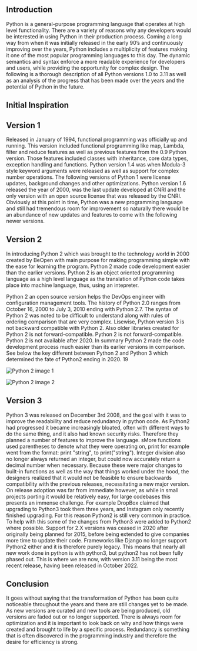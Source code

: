 ## Introduction 

Python is a general-purpose programming language that operates at high level functionality. There are a variety of reasons why any developers would be interested in using Python in their production process. Coming a long way from when it was initially released in the early 90’s and continuously improving over the years, Python includes a multiplicity of features making it one of the most popular programming languages to this day. The dynamic semantics and syntax enforce a more readable experience for developers and users, while providing the opportunity for complex design. The following is a thorough description of all Python versions 1.0 to 3.11 as well as an analysis of the progress that has been made over the years and the potential of Python in the future. 


## Initial Inspiration 


## Version 1

Released in January of 1994, functional programming was officially up and running. This version included functional programming 
like map, Lambda, filter and reduce features as well as previous features from the 0.9 Python version. Those features included classes with 
inheritance, core data types, exception handling and functions. Python version 1.4 was when Modula-3 style keyword arguments were released as well 
as support for complex number operations. The following versions of Python 1 were license updates, background changes and other optimizations. 
Python version 1.6 released the year of 2000, was the last update developed at CNRI and the only version with an open source license that was 
released by the CNRI. Obviously at this point in time, Python was a new programming language and still had tremendous room for improvement so naturally there would be an abundance of new updates and features to come with the following newer versions. 


## Version 2 

In introducing Python 2 which was brought to the technology world in 2000 created by BeOpen with main purpose for making programming simple with the 
ease for learning the program. Python 2 made code development easier than the earlier versions. Python 2 is an object oriented programming language
as a high level language as the translation of Python code takes place into machine language, thus, using an intepreter.

Python 2 an open source version helps the DevOps engineer with configuration management tools. The history of Python 2.0 ranges from October 16, 2000
to July 3, 2010 ending with Python 2.7. The syntax of Python 2 was noted to be difficult to understand along with rules of ordering comparison that are
very complex. Lisewise, Python version 3 is not backward compatible with Python 2. Also older libraries created for Python 2 is not forward-compatible.
Python 2 is not forward-compatible. Python 2 is not available after 2020. In summary Python 2 made the code development process much easier than its
earlier versions in comparison. See below the key different between Python 2 and Python 3 which determined the fate of Python2 ending in 2020.
19

![Python 2 image 1](https://www.guru99.com/images/1/032219_1004_Python2vsPy1.png)

![Python 2 image 2](https://learntocodewith.me/wp-content/uploads/2014/06/python-2-vs-3-2018.png)


## Version 3 
Python 3 was released on December 3rd 2008, and the goal with it was to improve the readability and reduce redundancy in python code. As Python2 had progressed it became increasingly bloated, often with different ways to do the same thing, and it also had known security risks. Therefore they planned a number of features to improve the language. sMore functions used parentheses to denote what they were operating on, print for example went from the format: print "string", to print("string"). Integer division also no longer always returned an integer, but could now accurately return a decimal number when necessary. Because these were major changes to built-in functions as well as the way that things worked under the hood, the designers realized that it would not be feasible to ensure backwards compatibility with the previous releases, necessitating a new major version. On release adoption was far from immediate however, as while in small projects porting it would be relatively easy, for large codebases this presents an immense challenge. For example DropBox claimed that upgrading to Python3 took them three years, and Instagram only recently finished upgrading. For this reason Python2 is still very common in practice. To help with this some of the changes from Python3 were added to Python2 where possible. Support for 2.X versions was ceased in 2020 after originally being planned for 2015, before being extended to give companies more time to update their code. Frameworks like Django no longer support Python2 either and it is therefore purely legacy. This means that nearly all new work done in python is with python3, but python2 has not been fully phased out. This is where we are now, with version 3.11 being the most recent release, having been released in October 2022. 


## Conclusion 

It goes without saying that the transformation of Python has been quite noticeable throughout the years and there are still changes yet to be made. As new versions are curated and new tools are being produced, old versions are faded out or no longer supported. There is always room for optimization and it is important to look back on why and how things were created and brought to life by a specific process. Redundancy is something that is often discovered in the programming industry and therefore the desire for efficiency is strong. 
